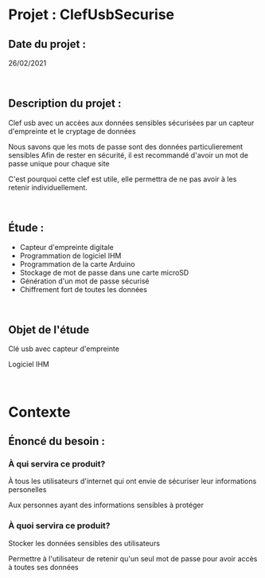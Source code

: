 # Projet : ClefUsbSecurise
<h2>Date du projet :</h2> <p> 26/02/2021</p>
<br>
<h2>Description du projet : </h2> <p>Clef usb avec un accèes aux données sensibles sécurisées par un capteur d'empreinte et le cryptage de données</p>
<p>Nous savons que les mots de passe sont des données particulierement sensibles Afin de rester en sécurité, il est recommandé d'avoir un mot de passe unique pour chaque site</p>
<p>C'est pourquoi cette clef est utile, elle permettra de ne pas avoir à les retenir individuellement.</p>
<br>
<h2>Étude : </h2> 
<ul>
  <li>Capteur d'empreinte digitale</li>
  <li>Programmation de logiciel IHM</li>
  <li>Programmation de la carte Arduino</li>
  <li>Stockage de mot de passe dans une carte microSD</li>
  <li>Génération d'un mot de passe sécurisé</li>
  <li>Chiffrement fort de toutes les données</li>
</ul>
<br>
<h2>Objet de l'étude </h2> 
  <p>Clé usb avec capteur d'empreinte</p>
  <p>Logiciel IHM</p>
 <br> 
<h1>Contexte </h1>
<h2>Énoncé du besoin : </h2>
<h3>À qui servira ce produit?</h3>
<p>À tous les utilisateurs d'internet qui ont envie de sécuriser leur informations personelles</p>
<p>Aux personnes ayant des informations sensibles à protéger</P>
<h3>À quoi servira ce produit?</h3>
<p>Stocker les données sensibles des utilisateurs</p>
<p>Permettre à l'utilisateur de retenir qu'un seul mot de passe pour avoir accès à toutes ses données</p>
